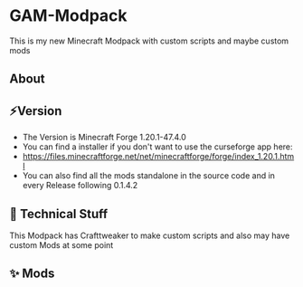 # GAM-Modpack
This is my new Minecraft Modpack with custom scripts and maybe custom mods 

## About

## ⚡Version
- The Version is Minecraft Forge 1.20.1-47.4.0
- You can find a installer if you don't want to use the curseforge app here: 
- https://files.minecraftforge.net/net/minecraftforge/forge/index_1.20.1.html
- You can also find all the mods standalone in the source code and in every Release following 0.1.4.2

## 🔧 Technical Stuff
This Modpack has Crafttweaker to make custom scripts and also may have custom Mods at some point 

## ✨ Mods

